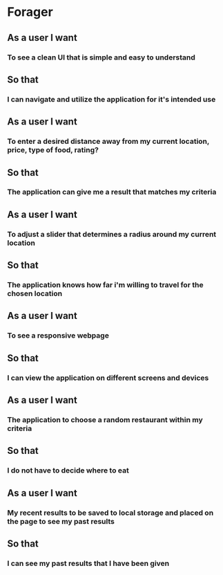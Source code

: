 # Forager

## As a user I want
### To see a clean UI that is simple and easy to understand
## So that 
### I can navigate and utilize the application for it's intended use

## As a user I want
### To enter a desired distance away from my current location, price, type of food, rating?
## So that 
### The application can give me a result that matches my criteria

## As a user I want
### To adjust a slider that determines a radius around my current location
## So that
### The application knows how far i'm willing to travel for the chosen location

## As a user I want
### To see a responsive webpage
## So that
### I can view the application on different screens and devices

## As a user I want
### The application to choose a random restaurant within my criteria
## So that
### I do not have to decide where to eat

## As a user I want
### My recent results to be saved to local storage and placed on the page to see my past results
## So that
### I can see my past results that I have been given
